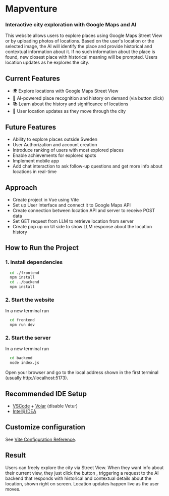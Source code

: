 # Mapventure
### Interactive city exploration with Google Maps and AI

This website allows users to explore places using Google Maps Street View or by uploading photos of locations. Based on the user's location or the selected image, the AI will identify the place and provide historical and contextual information about it. If no such information about the place is found, new closest place with historical meaning will be prompted. Users location updates as he explores the city.

## Current Features

- 🌍 Explore locations with Google Maps Street View  
- 🤖 AI-powered place recognition and history on demand (via button click)  
- 📚 Learn about the history and significance of locations  
- 📍 User location updates as they move through the city  

## Future Features
- Ability to explore places outside Sweden
- User Authorization and account creation
- Introduce ranking of users with most explored places
- Enable achievements for explored spots
- Implement mobile app
- Add chat interaction to ask follow-up questions and get more info about locations in real-time

## Approach
- Create project in Vue using Vite
- Set up User Interface and connect it to Google Maps API
- Create connection between location API and server to receive POST data
- Set GET request from LLM to retrieve location from server
- Create pop up on UI side to show LLM response about the location history

## How to Run the Project

### 1. Install dependencies

```sh
  cd ./frontend
  npm install
  cd ../backend
  npm install
```

### 2. Start the website
In a new terminal run
```sh
  cd frontend
  npm run dev
```

### 2. Start the server
In a new terminal run
```sh
  cd backend
  node index.js
```


Open your browser and go to the local address shown in the first terminal (usually http://localhost:5173).



## Recommended IDE Setup

- [VSCode](https://code.visualstudio.com/) + [Volar](https://marketplace.visualstudio.com/items?itemName=Vue.volar) (disable Vetur)
- [Intellij IDEA](https://www.jetbrains.com/idea/#)

## Customize configuration

See [Vite Configuration Reference](https://vite.dev/config/).

## Result

Users can freely explore the city via Street View. When they want info about their current view, they just click the button , triggering a request to the AI backend that responds with historical and contextual details about the location, shown right on screen. Location updates happen live as the user moves.
